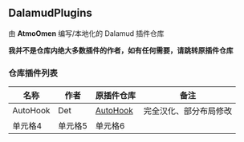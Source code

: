 ## DalamudPlugins
由 **AtmoOmen** 编写/本地化的 Dalamud 插件仓库

**我并不是仓库内绝大多数插件的作者，如有任何需要，请跳转原插件仓库**

### 仓库插件列表
| 名称      | 作者      | 原插件仓库      | 备注|
|----------|----------|----------|----------|
| AutoHook  | Det  | [AutoHook](https://github.com/InitialDet/AutoHook)  | 完全汉化、部分布局修改 |
| 单元格4  | 单元格5  | 单元格6  |